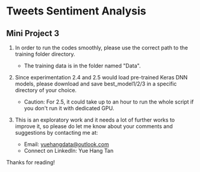# Tweets Sentiment Analysis
## Mini Project 3
1. In order to run the codes smoothly, please use the correct path to the training folder directory.
	- The training data is in the folder named "Data".

2. Since experimentation 2.4 and 2.5 would load pre-trained Keras DNN models, please download and save best_model1/2/3 in a specific directory of your choice.
	- Caution: For 2.5, it could take up to an hour to run the whole script if you don't run it with dedicated GPU.

3. This is an exploratory work and it needs a lot of further works to improve it, so please do let me know about your comments and suggestions by contacting me at:
	- Email: yuehangdata@outlook.com
	- Connect on LinkedIn: Yue Hang Tan

Thanks for reading!

